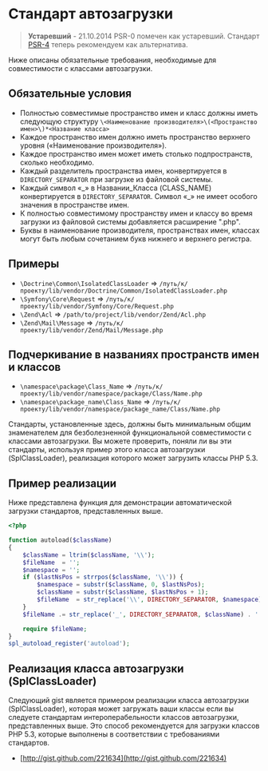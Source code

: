 Стандарт автозагрузки
====================

> **Устаревший** - 21.10.2014 PSR-0 помечен как устаревший. Стандарт [PSR-4] теперь рекомендуем как альтернатива.

[PSR-4]: https://github.com/getjump/fig-standards/blob/master/accepted/PSR-4-autoloader.md

Ниже описаны обязательные требования, необходимые для совместимости с классами автозагрузки.

Обязательные условия
---------

* Полностью совместимые пространство имен и класс должны иметь следующую структуру `\<Наименование производителя>\(<Пространство имен>\)*<Название класса>`
* Каждое пространство имен должно иметь пространство верхнего уровня («Наименование производителя»).
* Каждое пространство имен может иметь столько подпространств, сколько необходимо.
* Каждый разделитель пространства имен, конвертируется в `DIRECTORY_SEPARATOR` при
  загрузке из файловой системы.
* Каждый символ «\_» в Названии\_Класса (CLASS\_NAME) конвертируется в `DIRECTORY_SEPARATOR`. Символ «\_» не имеет особого значения в пространстве имен.
* К полностью совместимому пространству имен и классу во время загрузки из файловой системы добавляется расширение ".php".
* Буквы в наименование производителя, пространствах имен, классах могут быть любым сочетанием букв нижнего и верхнего регистра.

Примеры
--------

* `\Doctrine\Common\IsolatedClassLoader` => `/путь/к/проекту/lib/vendor/Doctrine/Common/IsolatedClassLoader.php`
* `\Symfony\Core\Request` => `/путь/к/проекту/lib/vendor/Symfony/Core/Request.php`
* `\Zend\Acl` => `/path/to/project/lib/vendor/Zend/Acl.php`
* `\Zend\Mail\Message` => `/путь/к/проекту/lib/vendor/Zend/Mail/Message.php`

Подчеркивание в названиях пространств имен и классов
-----------------------------------------

* `\namespace\package\Class_Name` => `/путь/к/проекту/lib/vendor/namespace/package/Class/Name.php`
* `\namespace\package_name\Class_Name` => `/путь/к/проекту/lib/vendor/namespace/package_name/Class/Name.php`

Стандарты, установленные здесь, должны быть минимальным общим знаменателем для безболезненной функциональной совместимости с классами автозагрузки. Вы можете проверить, поняли ли вы эти стандарты, используя пример этого класса автозагрузки (SplClassLoader), реализация которого может загрузить классы PHP 5.3.


Пример реализации
----------------------

Ниже представлена функция для демонстрации автоматической загрузки стандартов, представленных выше.

~~~php
<?php

function autoload($className)
{
    $className = ltrim($className, '\\');
    $fileName  = '';
    $namespace = '';
    if ($lastNsPos = strrpos($className, '\\')) {
        $namespace = substr($className, 0, $lastNsPos);
        $className = substr($className, $lastNsPos + 1);
        $fileName  = str_replace('\\', DIRECTORY_SEPARATOR, $namespace) . DIRECTORY_SEPARATOR;
    }
    $fileName .= str_replace('_', DIRECTORY_SEPARATOR, $className) . '.php';

    require $fileName;
}
spl_autoload_register('autoload');
~~~

Реализация класса автозагрузки (SplClassLoader)
-----------------------------

Следующий gist является примером реализации класса автозагрузки (SplClassLoader), которая может загружать ваши классы если вы следуете стандартам интероперабельности классов автозагрузки, представленных выше. Это способ рекомендуется для загрузки классов PHP 5.3, которые выполнены в соответствии с требованиями стандартов.


* [http://gist.github.com/221634](http://gist.github.com/221634)
